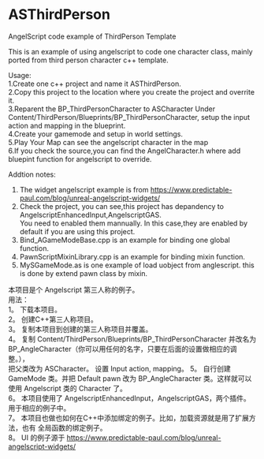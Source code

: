 # ASThirdPerson
AngelScript code example of ThirdPerson Template

This is an example of using angelscript to code one character class, mainly ported from third person character c++ template.

Usage: <br>
1.Create one c++ project and name it ASThirdPerson.<br>
2.Copy this project to the location where you create the project and overrite it.<br>
3.Reparent the BP_ThirdPersonCharacter to ASCharacter Under Content/ThirdPerson/Blueprints/BP_ThirdPersonCharacter,
    setup the input action and mapping in the blueprint.<br>
4.Create your gamemode and setup in world settings.<br>
5.Play Your Map can see the angelscript character in the map <br>
6.If you check the source,you can find the AngelCharacter.h where add bluepint function for angelscript to override.<br>

Addtion notes:<br>
1. The widget angelscript example is from https://www.predictable-paul.com/blog/unreal-angelscript-widgets/<br>
2. Check the project, you can see,this project has depandency to AngelscriptEnhancedInput,AngelscriptGAS. <br>You need to 
    enabled them mannually. In this case,they are enabled by default if you are using this project.<br>
3. Bind_AGameModeBase.cpp is an example for binding one global function.<br>
4.  PawnScriptMixinLibrary.cpp is an example for binding mixin function.<br>
5.  MySGameMode.as is one example of load uobject from anglescript. this is done by extend pawn class by mixin.<br>

本项目是个 Angelscript 第三人称的例子。<br>
用法：<br>
1。 下载本项目。<br>
2。 创建C++第三人称项目。<br>
3。 复制本项目到创建的第三人称项目并覆盖。<br>
4。 复制 Content/ThirdPerson/Blueprints/BP_ThirdPersonCharacter 并改名为 BP_AngleCharacter（你可以用任何的名字，只要在后面的设置做相应的调整。），<br>把父类改为 ASCharacter。
    设置 Input action, mapping。
5。 自行创建 GameMode 类。并把 Default pawn 改为 BP_AngleCharacter 类。这样就可以使用 Angelscript 类的 Character 了。<br>
6。 本项目使用了 AngelscriptEnhancedInput，AngelscriptGAS，两个插件。用于相应的例子中。<br>
7。 本项目也做也如何在C++中添加绑定的例子。比如，加载资源就是用了扩展方法，也有 全局函数的绑定例子。<br>
8。 UI 的例子源于 https://www.predictable-paul.com/blog/unreal-angelscript-widgets/<br>